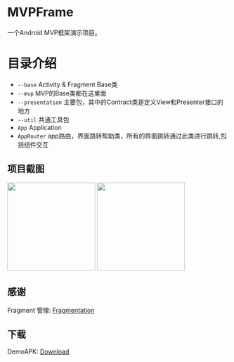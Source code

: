 # MVPFrame

一个Android MVP框架演示项目。

# 目录介绍

- `--base` Activity & Fragment Base类
- `--mvp` MVP的Base类都在这里面
- `--presentation` 主要包，其中的Contract类是定义View和Presenter接口的地方
- `--util` 共通工具包
- `App` Application
- `AppRouter` app路由，界面跳转帮助类，所有的界面跳转通过此类进行跳转,包括组件交互

## 项目截图

<img src="https://raw.githubusercontent.com/Lrony/MVPFrame/master/images/Screenshot_0.png?raw=true" width="200"> <img src="https://raw.githubusercontent.com/Lrony/MVPFrame/master/images/Screenshot_1.png?raw=true" width="200">

## 感谢

Fragment 管理: [Fragmentation](https://github.com/YoKeyword/Fragmentation)

## 下载

DemoAPK: [Download](https://github.com/Lrony/MVPFrame/blob/master/app-debug.apk?raw=true)
